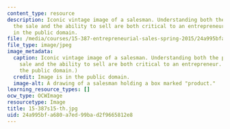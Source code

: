 ```yaml
---
content_type: resource
description: Iconic vintage image of a salesman. Understanding both the process of
  the sale and the ability to sell are both critical to an entrepreneur. Image is
  in the public domain.
file: /media/courses/15-387-entrepreneurial-sales-spring-2015/24a995bfa680a7ed99bad2f9665812e8_15-387s15-th.jpg
file_type: image/jpeg
image_metadata:
  caption: Iconic vintage image of a salesman. Understanding both the process of the
    sale and the ability to sell are both critical to an entrepreneur. (Image is in
    the public domain.)
  credit: Image is in the public domain.
  image-alt: A drawing of a salesman holding a box marked "product."
learning_resource_types: []
ocw_type: OCWImage
resourcetype: Image
title: 15-387s15-th.jpg
uid: 24a995bf-a680-a7ed-99ba-d2f9665812e8
---
```

